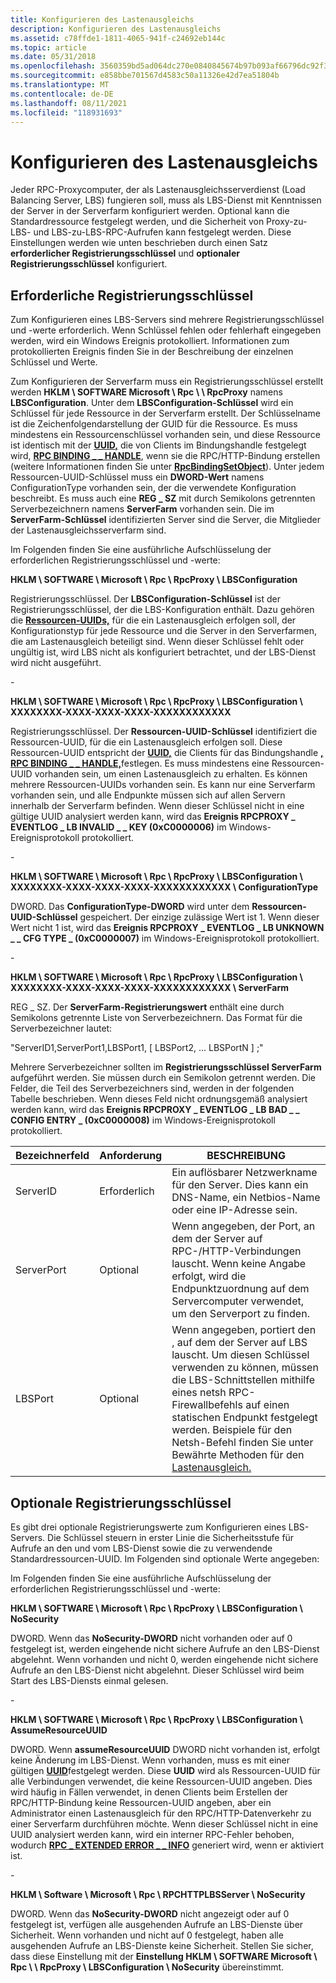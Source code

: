 ```yaml
---
title: Konfigurieren des Lastenausgleichs
description: Konfigurieren des Lastenausgleichs
ms.assetid: c78ffde1-1811-4065-941f-c24692eb144c
ms.topic: article
ms.date: 05/31/2018
ms.openlocfilehash: 3560359bd5ad064dc270e0840845674b97b093af66796dc92f31f7a15170f467
ms.sourcegitcommit: e858bbe701567d4583c50a11326e42d7ea51804b
ms.translationtype: MT
ms.contentlocale: de-DE
ms.lasthandoff: 08/11/2021
ms.locfileid: "118931693"
---
```

# <a name="configuring-load-balancing"></a>Konfigurieren des Lastenausgleichs

Jeder RPC-Proxycomputer, der als Lastenausgleichsserverdienst (Load Balancing Server, LBS) fungieren soll, muss als LBS-Dienst mit Kenntnissen der Server in der Serverfarm konfiguriert werden. Optional kann die Standardressource festgelegt werden, und die Sicherheit von Proxy-zu-LBS- und LBS-zu-LBS-RPC-Aufrufen kann festgelegt werden. Diese Einstellungen werden wie unten beschrieben durch einen Satz **erforderlicher Registrierungsschlüssel** und **optionaler Registrierungsschlüssel** konfiguriert.

## <a name="required-registry-keys"></a>Erforderliche Registrierungsschlüssel

Zum Konfigurieren eines LBS-Servers sind mehrere Registrierungsschlüssel und -werte erforderlich. Wenn Schlüssel fehlen oder fehlerhaft eingegeben werden, wird ein Windows Ereignis protokolliert. Informationen zum protokollierten Ereignis finden Sie in der Beschreibung der einzelnen Schlüssel und Werte.

Zum Konfigurieren der Serverfarm muss ein Registrierungsschlüssel erstellt werden **HKLM \\ SOFTWARE Microsoft \\ Rpc \\ \\ RpcProxy** namens **LBSConfiguration**. Unter dem **LBSConfiguration-Schlüssel** wird ein Schlüssel für jede Ressource in der Serverfarm erstellt. Der Schlüsselname ist die Zeichenfolgendarstellung der GUID für die Ressource. Es muss mindestens ein Ressourcenschlüssel vorhanden sein, und diese Ressource ist identisch mit der [**UUID,**](./rpcdce/ns-rpcdce-uuid.md) die von Clients im Bindungshandle festgelegt wird, [**RPC BINDING \_ \_ HANDLE**](rpc-binding-handle.md), wenn sie die RPC/HTTP-Bindung erstellen (weitere Informationen finden Sie unter [**RpcBindingSetObject**](/windows/desktop/api/Rpcdce/nf-rpcdce-rpcbindingsetobject)). Unter jedem Ressourcen-UUID-Schlüssel muss ein **DWORD-Wert** namens ConfigurationType vorhanden sein, der die verwendete Konfiguration beschreibt. Es muss auch eine **REG \_ SZ** mit durch Semikolons getrennten Serverbezeichnern namens **ServerFarm** vorhanden sein. Die im **ServerFarm-Schlüssel** identifizierten Server sind die Server, die Mitglieder der Lastenausgleichsserverfarm sind.

Im Folgenden finden Sie eine ausführliche Aufschlüsselung der erforderlichen Registrierungsschlüssel und -werte:

**HKLM \\ SOFTWARE \\ Microsoft \\ Rpc \\ RpcProxy \\ LBSConfiguration**

Registrierungsschlüssel. Der **LBSConfiguration-Schlüssel** ist der Registrierungsschlüssel, der die LBS-Konfiguration enthält. Dazu gehören die [**Ressourcen-UUIDs,**](./rpcdce/ns-rpcdce-uuid.md) für die ein Lastenausgleich erfolgen soll, der Konfigurationstyp für jede Ressource und die Server in den Serverfarmen, die am Lastenausgleich beteiligt sind. Wenn dieser Schlüssel fehlt oder ungültig ist, wird LBS nicht als konfiguriert betrachtet, und der LBS-Dienst wird nicht ausgeführt.

\-

**HKLM \\ SOFTWARE \\ Microsoft \\ Rpc \\ RpcProxy \\ LBSConfiguration \\ XXXXXXXX-XXXX-XXXX-XXXX-XXXXXXXXXXXX**

Registrierungsschlüssel. Der **Ressourcen-UUID-Schlüssel** identifiziert die Ressourcen-UUID, für die ein Lastenausgleich erfolgen soll. Diese Ressourcen-UUID entspricht der [**UUID,**](./rpcdce/ns-rpcdce-uuid.md) die Clients für das Bindungshandle [**, RPC BINDING \_ \_ HANDLE,**](rpc-binding-handle.md)festlegen. Es muss mindestens eine Ressourcen-UUID vorhanden sein, um einen Lastenausgleich zu erhalten. Es können mehrere Ressourcen-UUIDs vorhanden sein. Es kann nur eine Serverfarm vorhanden sein, und alle Endpunkte müssen sich auf allen Servern innerhalb der Serverfarm befinden. Wenn dieser Schlüssel nicht in eine gültige UUID analysiert werden kann, wird das **Ereignis RPCPROXY \_ EVENTLOG \_ LB INVALID \_ \_ KEY (0xC0000006)** im Windows-Ereignisprotokoll protokolliert.

\-

**HKLM \\ SOFTWARE \\ Microsoft \\ Rpc \\ RpcProxy \\ LBSConfiguration \\ XXXXXXXX-XXXX-XXXX-XXXX-XXXXXXXXXXXX \\ ConfigurationType**

DWORD. Das **ConfigurationType-DWORD** wird unter dem **Ressourcen-UUID-Schlüssel** gespeichert. Der einzige zulässige Wert ist 1. Wenn dieser Wert nicht 1 ist, wird das **Ereignis RPCPROXY \_ EVENTLOG \_ LB UNKNOWN \_ \_ CFG TYPE \_ (0xC0000007)** im Windows-Ereignisprotokoll protokolliert.

\-

**HKLM \\ SOFTWARE \\ Microsoft \\ Rpc \\ RpcProxy \\ LBSConfiguration \\ XXXXXXXX-XXXX-XXXX-XXXX-XXXXXXXXXXXX \\ ServerFarm**

REG \_ SZ. Der **ServerFarm-Registrierungswert** enthält eine durch Semikolons getrennte Liste von Serverbezeichnern. Das Format für die Serverbezeichner lautet:

"ServerID1,ServerPort1,LBSPort1, \[ LBSPort2, ... LBSPortN \] ;"

Mehrere Serverbezeichner sollten im **Registrierungsschlüssel ServerFarm** aufgeführt werden. Sie müssen durch ein Semikolon getrennt werden. Die Felder, die Teil des Serverbezeichners sind, werden in der folgenden Tabelle beschrieben. Wenn dieses Feld nicht ordnungsgemäß analysiert werden kann, wird das **Ereignis RPCPROXY \_ EVENTLOG \_ LB BAD \_ \_ CONFIG ENTRY \_ (0xC0000008)** im Windows-Ereignisprotokoll protokolliert.



| Bezeichnerfeld | Anforderung | BESCHREIBUNG                                                                                                                                                                                                                                                                        |
|------------------|-------------|------------------------------------------------------------------------------------------------------------------------------------------------------------------------------------------------------------------------------------------------------------------------------------|
| ServerID         | Erforderlich    | Ein auflösbarer Netzwerkname für den Server. Dies kann ein DNS-Name, ein Netbios-Name oder eine IP-Adresse sein.                                                                                                                                                                                |
| ServerPort       | Optional    | Wenn angegeben, der Port, an dem der Server auf RPC-/HTTP-Verbindungen lauscht. Wenn keine Angabe erfolgt, wird die Endpunktzuordnung auf dem Servercomputer verwendet, um den Serverport zu finden.                                                                                                         |
| LBSPort          | Optional    | Wenn angegeben, portiert den , auf dem der Server auf LBS lauscht. Um diesen Schlüssel verwenden zu können, müssen die LBS-Schnittstellen mithilfe eines netsh RPC-Firewallbefehls auf einen statischen Endpunkt festgelegt werden. Beispiele für den Netsh-Befehl finden Sie unter Bewährte Methoden für den [Lastenausgleich.](load-balancing-best-practices.md) |



 

## <a name="optional-registry-keys"></a>Optionale Registrierungsschlüssel

Es gibt drei optionale Registrierungswerte zum Konfigurieren eines LBS-Servers. Die Schlüssel steuern in erster Linie die Sicherheitsstufe für Aufrufe an den und vom LBS-Dienst sowie die zu verwendende Standardressourcen-UUID. Im Folgenden sind optionale Werte angegeben:

Im Folgenden finden Sie eine ausführliche Aufschlüsselung der erforderlichen Registrierungsschlüssel und -werte:

**HKLM \\ SOFTWARE \\ Microsoft \\ Rpc \\ RpcProxy \\ LBSConfiguration \\ NoSecurity**

DWORD. Wenn das **NoSecurity-DWORD** nicht vorhanden oder auf 0 festgelegt ist, werden eingehende nicht sichere Aufrufe an den LBS-Dienst abgelehnt. Wenn vorhanden und nicht 0, werden eingehende nicht sichere Aufrufe an den LBS-Dienst nicht abgelehnt. Dieser Schlüssel wird beim Start des LBS-Diensts einmal gelesen.

\-

**HKLM \\ SOFTWARE \\ Microsoft \\ Rpc \\ RpcProxy \\ LBSConfiguration \\ AssumeResourceUUID**

DWORD. Wenn **assumeResourceUUID** DWORD nicht vorhanden ist, erfolgt keine Änderung im LBS-Dienst. Wenn vorhanden, muss es mit einer gültigen [**UUID**](./rpcdce/ns-rpcdce-uuid.md)festgelegt werden. Diese **UUID** wird als Ressourcen-UUID für alle Verbindungen verwendet, die keine Ressourcen-UUID angeben. Dies wird häufig in Fällen verwendet, in denen Clients beim Erstellen der RPC/HTTP-Bindung keine Ressourcen-UUID angeben, aber ein Administrator einen Lastenausgleich für den RPC/HTTP-Datenverkehr zu einer Serverfarm durchführen möchte. Wenn dieser Schlüssel nicht in eine UUID analysiert werden kann, wird ein interner RPC-Fehler behoben, wodurch [**RPC \_ EXTENDED ERROR \_ \_ INFO**](/windows/win32/api/rpcasync/ns-rpcasync-rpc_extended_error_info) generiert wird, wenn er aktiviert ist.

\-

**HKLM \\ Software \\ Microsoft \\ Rpc \\ RPCHTTPLBSServer \\ NoSecurity**

DWORD. Wenn das **NoSecurity-DWORD** nicht angezeigt oder auf 0 festgelegt ist, verfügen alle ausgehenden Aufrufe an LBS-Dienste über Sicherheit. Wenn vorhanden und nicht auf 0 festgelegt, haben alle ausgehenden Aufrufe an LBS-Dienste keine Sicherheit. Stellen Sie sicher, dass diese Einstellung mit der **Einstellung HKLM \\ SOFTWARE Microsoft \\ Rpc \\ \\ RpcProxy \\ LBSConfiguration \\ NoSecurity** übereinstimmt.

 

 